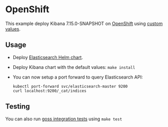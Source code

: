 # OpenShift

This example deploy Kibana 7.15.0-SNAPSHOT on [OpenShift][] using [custom values][].

## Usage

* Deploy [Elasticsearch Helm chart][].

* Deploy Kibana chart with the default values: `make install`

* You can now setup a port forward to query Elasticsearch API:

  ```
  kubectl port-forward svc/elasticsearch-master 9200
  curl localhost:9200/_cat/indices
  ```

## Testing

You can also run [goss integration tests][] using `make test`


[custom values]: https://github.com/elastic/helm-charts/tree/7.15/elasticsearch/examples/openshift/values.yaml
[elasticsearch helm chart]: https://github.com/elastic/helm-charts/tree/7.15/elasticsearch/examples/openshift/
[goss integration tests]: https://github.com/elastic/helm-charts/tree/7.15/elasticsearch/examples/openshift/test/goss.yaml
[openshift]: https://www.openshift.com/
